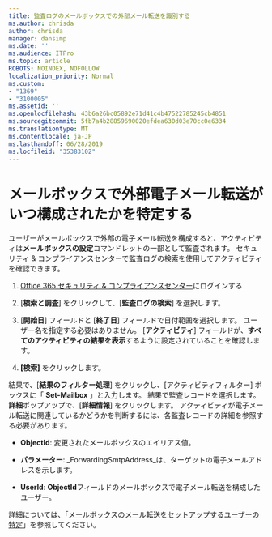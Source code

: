 ```yaml
---
title: 監査ログのメールボックスでの外部メール転送を識別する
ms.author: chrisda
author: chrisda
manager: dansimp
ms.date: ''
ms.audience: ITPro
ms.topic: article
ROBOTS: NOINDEX, NOFOLLOW
localization_priority: Normal
ms.custom:
- "1369"
- "3100005"
ms.assetid: ''
ms.openlocfilehash: 43b6a26bc05892e71d41c4b47522785245cb4851
ms.sourcegitcommit: 5fb7a4b28859690020efdea630d03e70cc0e6334
ms.translationtype: MT
ms.contentlocale: ja-JP
ms.lasthandoff: 06/28/2019
ms.locfileid: "35383102"
---
```

# <a name="identify-when-external-email-forwarding-is-configured-on-mailboxes"></a>メールボックスで外部電子メール転送がいつ構成されたかを特定する

ユーザーがメールボックスで外部の電子メール転送を構成すると、アクティビティは**メールボックスの設定**コマンドレットの一部として監査されます。 セキュリティ & コンプライアンスセンターで監査ログの検索を使用してアクティビティを確認できます。

1. [Office 365 セキュリティ & コンプライアンスセンター](https://protection.office.com/)にログインする

2. [**検索と調査**] をクリックして、[**監査ログの検索**] を選択します。

3. [**開始日**] フィールドと [**終了日**] フィールドで日付範囲を選択します。 ユーザー名を指定する必要はありません。 [**アクティビティ**] フィールドが、**すべてのアクティビティの結果を表示**するように設定されていることを確認します。

4. **[検索]** をクリックします。

結果で、[**結果のフィルター処理**] をクリックし、[アクティビティフィルター] ボックスに「 **Set-Mailbox** 」と入力します。 結果で監査レコードを選択します。 **詳細**ポップアップで、[**詳細情報**] をクリックします。 アクティビティが電子メール転送に関連しているかどうかを判断するには、各監査レコードの詳細を参照する必要があります。

- **ObjectId**: 変更されたメールボックスのエイリアス値。

- **パラメーター**: _ForwardingSmtpAddress_は、ターゲットの電子メールアドレスを示します。

- **UserId**: **ObjectId**フィールドのメールボックスで電子メール転送を構成したユーザー。

詳細については、「[メールボックスのメール転送をセットアップするユーザーの特定](https://docs.microsoft.com/office365/securitycompliance/auditing-troubleshooting-scenarios#determining-who-set-up-email-forwarding-for-a-mailbox)」を参照してください。
